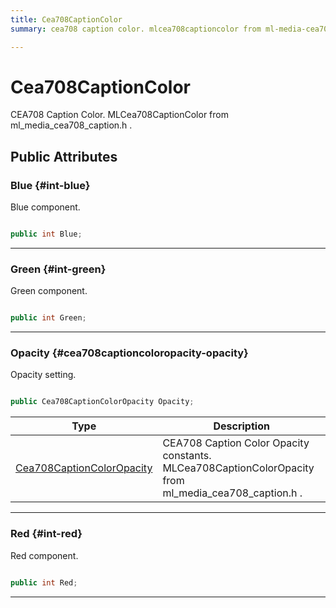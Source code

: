 ```yaml
---
title: Cea708CaptionColor
summary: cea708 caption color. mlcea708captioncolor from ml-media-cea708-caption.h. 

---
```


# Cea708CaptionColor




CEA708 Caption Color.  MLCea708CaptionColor  from  ml&#95;media&#95;cea708&#95;caption.h .   





## Public Attributes

### Blue {#int-blue}

Blue component. 

```csharp

public int Blue;

```






-----------

### Green {#int-green}

Green component. 

```csharp

public int Green;

```






-----------

### Opacity {#cea708captioncoloropacity-opacity}

Opacity setting. 

```csharp

public Cea708CaptionColorOpacity Opacity;

```

| Type | Description  | 
|--|--|
| [Cea708CaptionColorOpacity](/unity-api/api/UnityEngine.XR.MagicLeap/MLMedia/ParserCEA708/UnityEngine.XR.MagicLeap.MLMedia.ParserCEA708.md#enums-cea708captioncoloropacity) | CEA708 Caption Color Opacity constants.  MLCea708CaptionColorOpacity  from  ml&#95;media&#95;cea708&#95;caption.h .  |





-----------

### Red {#int-red}

Red component. 

```csharp

public int Red;

```






-----------

